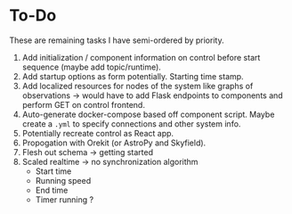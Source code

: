 # To-Do

These are remaining tasks I have semi-ordered by priority.
1. Add initialization / component information on control before start sequence (maybe add topic/runtime).
2. Add startup options as form potentially. Starting time stamp.
3. Add localized resources for nodes of the system like graphs of observations -> would have to add Flask endpoints to components and perform GET on control frontend.
4. Auto-generate docker-compose based off component script. Maybe create a `.yml` to specify connections and other system info.
5. Potentially recreate control as React app.
6. Propogation with Orekit (or AstroPy and Skyfield).
7. Flesh out schema -> getting started
8. Scaled realtime -> no synchronization algorithm
    - Start time
    - Running speed
    - End time
    - Timer running ?
